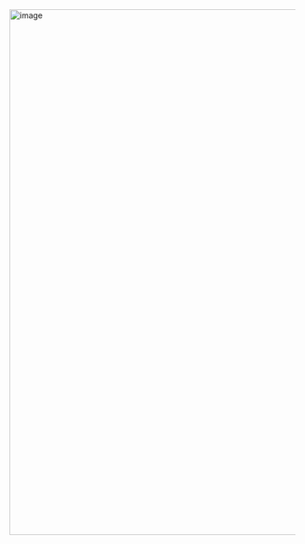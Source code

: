 <img width="1344" height="926" alt="image" src="https://github.com/user-attachments/assets/c8b8aad4-2f05-4449-8bed-ee3a49b0b53f" />
